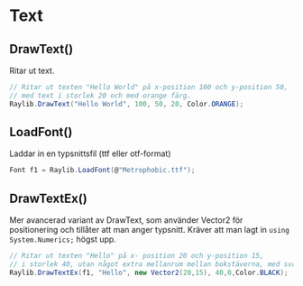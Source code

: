 # Text

## DrawText()

Ritar ut text.

```csharp
// Ritar ut texten "Hello World" på x-position 100 och y-position 50,
// med text i storlek 20 och med orange färg.
Raylib.DrawText("Hello World", 100, 50, 20, Color.ORANGE);
```

## LoadFont()

Laddar in en typsnittsfil (ttf eller otf-format)

```csharp
Font f1 = Raylib.LoadFont(@"Metrophobic.ttf");
```

## DrawTextEx()

Mer avancerad variant av DrawText, som använder Vector2 för positionering och tillåter att man anger typsnitt. Kräver att man lagt in `using System.Numerics;` högst upp.

```csharp
// Ritar ut texten "Hello" på x- position 20 och y-position 15,
// i storlek 40, utan något extra mellanrum mellan bokstäverna, med svart färg.
Raylib.DrawTextEx(f1, "Hello", new Vector2(20,15), 40,0,Color.BLACK);
```
